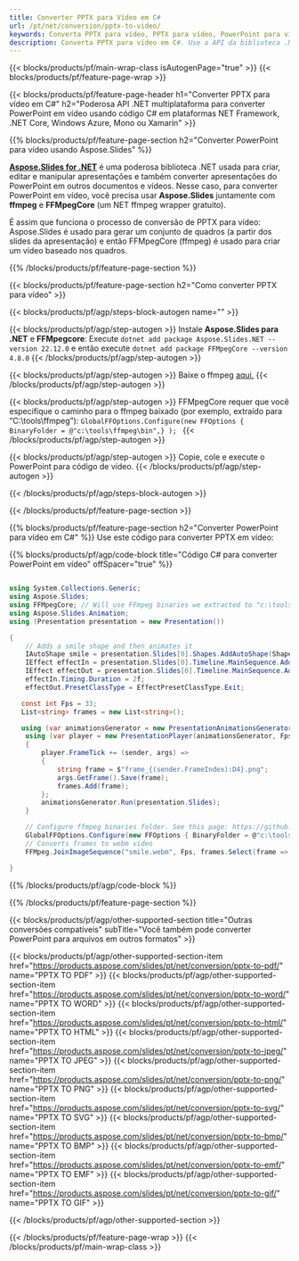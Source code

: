 ```yaml
---
title: Converter PPTX para Vídeo em C#
url: /pt/net/conversion/pptx-to-video/
keywords: Converta PPTX para vídeo, PPTX para vídeo, PowerPoint para vídeo, PPTX para MP4, C# API, Biblioteca .NET
description: Converta PPTX para vídeo em C#. Use a API da biblioteca .NET para converter PowerPoint em vídeo
---
```


{{< blocks/products/pf/main-wrap-class isAutogenPage="true" >}}
{{< blocks/products/pf/feature-page-wrap >}}

{{< blocks/products/pf/feature-page-header h1="Converter PPTX para vídeo em C#" h2="Poderosa API .NET multiplataforma para converter PowerPoint em vídeo usando código C# em plataformas NET Framework, .NET Core, Windows Azure, Mono ou Xamarin" >}}

{{% blocks/products/pf/feature-page-section h2="Converter PowerPoint para vídeo usando Aspose.Slides" %}}

[**Aspose.Slides for .NET**](https://products.aspose.com/slides/pt/net/) é uma poderosa biblioteca .NET usada para criar, editar e manipular apresentações e também converter apresentações do PowerPoint em outros documentos e vídeos. Nesse caso, para converter PowerPoint em vídeo, você precisa usar **Aspose.Slides** juntamente com **ffmpeg** e **FFMpegCore** (um NET ffmpeg wrapper gratuito).

É assim que funciona o processo de conversão de PPTX para vídeo: Aspose.Slides é usado para gerar um conjunto de quadros (a partir dos slides da apresentação) e então FFMpegCore (ffmpeg) é usado para criar um vídeo baseado nos quadros.

{{% /blocks/products/pf/feature-page-section %}}

{{< blocks/products/pf/feature-page-section  h2="Como converter PPTX para vídeo" >}}

{{< blocks/products/pf/agp/steps-block-autogen name="" >}}

{{< blocks/products/pf/agp/step-autogen >}}
Instale **Aspose.Slides para .NET** e **FFMpegcore**: Execute `dotnet add package Aspose.Slides.NET --version 22.12.0` e então execute `dotnet add package FFMpegCore --version 4.8.0`
{{< /blocks/products/pf/agp/step-autogen >}}

{{< blocks/products/pf/agp/step-autogen >}}
Baixe o ffmpeg [aqui.](https://ffmpeg.org/download.html)
{{< /blocks/products/pf/agp/step-autogen >}}

{{< blocks/products/pf/agp/step-autogen >}}
FFMpegCore requer que você especifique o caminho para o ffmpeg baixado (por exemplo, extraído para “C:\tools\ffmpeg”): `GlobalFFOptions.Configure(new FFOptions { BinaryFolder = @"c:\tools\ffmpeg\bin",} ); `
{{< /blocks/products/pf/agp/step-autogen >}}

{{< blocks/products/pf/agp/step-autogen >}}
Copie, cole e execute o PowerPoint para código de vídeo.
{{< /blocks/products/pf/agp/step-autogen >}}

{{< /blocks/products/pf/agp/steps-block-autogen >}}

{{< /blocks/products/pf/feature-page-section >}}

{{% blocks/products/pf/feature-page-section  h2="Converter PowerPoint para vídeo em C#" %}}
Use este código para converter PPTX em vídeo:

{{% blocks/products/pf/agp/code-block title="Código C# para converter PowerPoint em vídeo" offSpacer="true" %}}
```cs

using System.Collections.Generic;
using Aspose.Slides;
using FFMpegCore; // Will use FFmpeg binaries we extracted to "c:\tools\ffmpeg" before
using Aspose.Slides.Animation;
using (Presentation presentation = new Presentation())

{
    // Adds a smile shape and then animates it
    IAutoShape smile = presentation.Slides[0].Shapes.AddAutoShape(ShapeType.SmileyFace, 110, 20, 500, 500);
    IEffect effectIn = presentation.Slides[0].Timeline.MainSequence.AddEffect(smile, EffectType.Fly, EffectSubtype.TopLeft, EffectTriggerType.AfterPrevious);
    IEffect effectOut = presentation.Slides[0].Timeline.MainSequence.AddEffect(smile, EffectType.Fly, EffectSubtype.BottomRight, EffectTriggerType.AfterPrevious);
    effectIn.Timing.Duration = 2f;
    effectOut.PresetClassType = EffectPresetClassType.Exit;

   const int Fps = 33;
   List<string> frames = new List<string>();

   using (var animationsGenerator = new PresentationAnimationsGenerator(presentation))
    using (var player = new PresentationPlayer(animationsGenerator, Fps))
    {
        player.FrameTick += (sender, args) =>
        {
            string frame = $"frame_{(sender.FrameIndex):D4}.png";
            args.GetFrame().Save(frame);
            frames.Add(frame);
        };
        animationsGenerator.Run(presentation.Slides);
    }

    // Configure ffmpeg binaries folder. See this page: https://github.com/rosenbjerg/FFMpegCore#installation
    GlobalFFOptions.Configure(new FFOptions { BinaryFolder = @"c:\tools\ffmpeg\bin", });
    // Converts frames to webm video
    FFMpeg.JoinImageSequence("smile.webm", Fps, frames.Select(frame => ImageInfo.FromPath(frame)).ToArray());

}
```
{{% /blocks/products/pf/agp/code-block %}}

{{% /blocks/products/pf/feature-page-section %}}

{{< blocks/products/pf/agp/other-supported-section title="Outras conversões compatíveis" subTitle="Você também pode converter PowerPoint para arquivos em outros formatos" >}}

{{< blocks/products/pf/agp/other-supported-section-item href="https://products.aspose.com/slides/pt/net/conversion/pptx-to-pdf/" name="PPTX TO PDF" >}}
{{< blocks/products/pf/agp/other-supported-section-item href="https://products.aspose.com/slides/pt/net/conversion/pptx-to-word/" name="PPTX TO WORD" >}}
{{< blocks/products/pf/agp/other-supported-section-item href="https://products.aspose.com/slides/pt/net/conversion/pptx-to-html/" name="PPTX TO HTML" >}}
{{< blocks/products/pf/agp/other-supported-section-item href="https://products.aspose.com/slides/pt/net/conversion/pptx-to-jpeg/" name="PPTX TO JPEG" >}}
{{< blocks/products/pf/agp/other-supported-section-item href="https://products.aspose.com/slides/pt/net/conversion/pptx-to-png/" name="PPTX TO PNG" >}}
{{< blocks/products/pf/agp/other-supported-section-item href="https://products.aspose.com/slides/pt/net/conversion/pptx-to-svg/" name="PPTX TO SVG" >}}
{{< blocks/products/pf/agp/other-supported-section-item href="https://products.aspose.com/slides/pt/net/conversion/pptx-to-bmp/" name="PPTX TO BMP" >}}
{{< blocks/products/pf/agp/other-supported-section-item href="https://products.aspose.com/slides/pt/net/conversion/pptx-to-emf/" name="PPTX TO EMF" >}}
{{< blocks/products/pf/agp/other-supported-section-item href="https://products.aspose.com/slides/pt/net/conversion/pptx-to-gif/" name="PPTX TO GIF" >}}

{{< /blocks/products/pf/agp/other-supported-section >}}

{{< /blocks/products/pf/feature-page-wrap >}}
{{< /blocks/products/pf/main-wrap-class >}}